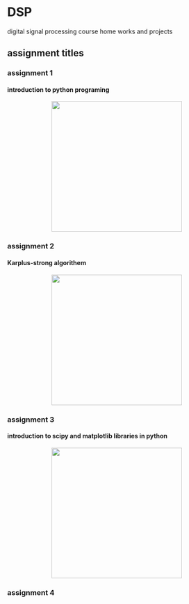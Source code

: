 # DSP
digital signal processing course home works and projects 

## assignment titles


### assignment 1
#### introduction to python programing
<p align="center">
<image align="center" src = "images/pythonlogo.jpg" width="300">
</p>
 

### assignment 2
#### Karplus-strong algorithem
   
<p align="center">
<image align="center" src = "images/Karplus-strong algorithem.png" width="300">
</p>
 
### assignment 3
#### introduction to scipy and matplotlib libraries in python

 <p align="center">
<image align="center" src = "images/logo.jpg" width="300">
</p>
  
### assignment 4
 
